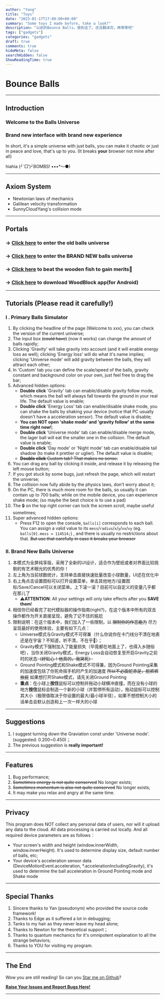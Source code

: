 ```yaml
---
author: "Yang"
title: "Toys"
date: "2023-01-17T17:00:00+08:00"
summary: "Some toys I made before, take a look?"
description: "以前的Bounce Balls，放到这了。还没翻译完，再等等吧"
tags: ["gadgets"]
categories: "gadgets"
draft: true
comments: true
hideMeta: false
searchHidden: false
ShowReadingTime: true
---
```


# Bounce Balls

---

## Introduction

### Welcome to the Balls Universe

### Brand new interface with brand new experience

In short, it's a simple universe with just balls, you can make it chaotic or just in peace and love, that's up to you. (It breaks **your** browser not mine after all)

hiahia (╯`□′)╯BOMBS! •••*～●)

---

## Axiom System

- Newtonian laws of mechanics
- Galilean velocity transformation
- SunnyCloudYang's collision mode

---

## Portals

### -> [Click here](/oldsite/Balls/BounceBalls.html) to enter the old balls universe

### -> [Click here](/oldsite/Balls/PureBalls.html) to enter the BRAND NEW balls universe

### -> [Click here](/oldsite/WoodBlock/WoodBlock.html) to beat the wooden fish to gain merits🙏

### -> [Click here](https://github.com/SunnyCloudYang/SunnyCloudYang.github.io/raw/gh-pages/WoodBlock/%E6%9C%A8%E9%B1%BC_1.0.0.apk) to download WoodBlock app(for Android)

---

## Tutorials (Please read it carefully!)

### Ⅰ . Primary Balls Simulator

1. By clicking the headline of the page (Welcome to xxx), you can check the version of the current universe;
2. The input box <del>(could have)</del> (now it works) can change the amount of balls rapidly;
3. Clicking 'Gravity' will take gravity into account (and it will enable energy loss as well); clicking 'Energy loss' will do what it's name implies; clicking 'Universe mode' will add gravity between the balls, they will attract each other;
4. In 'Custom' tab you can define the scale/speed of the balls, gravity constant and background color on your own, just feel free to drag the bar;
5. Advanced hidden options:
   - **Double click** 'Gravity' tab can enable/disable gravity follow mode, which means the ball will always fall towards the ground in your real life. The default value is enable;
   - **Double click** 'Energy Loss' tab can enable/disable shake mode, you can shake the balls by shaking your device (notice that PC usually doesn't have a acceleration sensor). The default value is disable;
   * **You can NOT open 'shake mode' and 'gravity follow' at the same time right now!**;
   - **Double click** 'Universe mode' tab can enable/disable merge mode, the lager ball will eat the smaller one in the collision. The default value is enable;
   - **Double click** 'Day mode' or 'Night mode' tab can enable/disable tail shadow (to make it prettier or uglier). The default value is disable;
   - <del>**Double click** Custom tab? That makes no sense.</del>
6. You can drag any ball by clicking it inside, and release it by releasing the left mouse button;
7. If you got stuck by some bugs, just refresh the page, which will restart the universe;
8. The collision now fully abide by the physics laws, don't worry about it;
9. On the PC, there is much more room for the balls, so usually it can contain up to 700 balls; while on the mobile device, you can experience shake mode; (so maybe the best choice is to use a pad)
10. The 🔒 on the top right corner can lock the screen scroll, maybe useful sometimes;
11. Super advanced hidden options:
    * Press F12 to open the console, `balls[i]` corresponds to each ball. You can assign a valid value to its `mess`/`radius`/`x`/`y`/`vx`/`vy` (eg. `balls[0].mess = 114514;`) , and there is usually no restrictions about that. <del>But use that carefully in case it breaks your browser</del>

### Ⅱ. Brand New Balls Universe

1. 本模式为全屏纯享版，采用了全新的UI设计，适合作为壁纸或者对界面比较挑剔的有艺术眼光的优秀的你！
2. 左上角为当前球数统计，支持单击直接快速批量改变小球数量，UI还在优化中
3. 右上角点击设置图标可以打开设置菜单，单击其他地方/设置图标/Save/Cancel可以关闭菜单。上下滚一滚？目前可以自定义的变量几乎都在那儿了
    * ⚠️**ATTENTION**: All your settings will only take effects after you **SAVE them**!
4. 相信你已经看完了初代模拟器的操作指南(right?)，在这个版本中所有的双击操作都作为开关直接呈现，避免了记不住的尴尬
5. 限制说明：在这个版本中，我们加入了一些限制，以 <del>限制你的作恶能力</del> 尽力呈现最好的使用体验，主要有如下几点：
    * Universe模式与Gravity模式不可得兼（什么你说你在卡门线分不清在地表还是在宇宙？不知道，听不清，不在乎🙉）；
    * Gravity模式下强制加入了能量损失（毕竟都在地面上了，也得入乡随俗吧），当你关闭Gravity模式，Energy Loss会自动恢复至开启Gravity之前时的状态<del>（好贴心！他真的，我哭死）</del>
    * Ground Pointing模式和Shake模式不可得兼，因为Ground Pointing采集的加速度包括了你死命摇手机时产生的加速度 <del>所以不必画蛇添足，脱裤裤放屁</del> 如果想打开Shake模式，请先关闭Ground Pointing
    * **重点**：在小球上**按住**鼠标可以控制并拖动小球横冲直撞，而在没有小球的地方**按住**鼠标会制造一个新的小球（并暂停所有运动），拖动鼠标可以控制其大小（极限值取决于你设置的最大/最小球半径），如果不想控制大小的话单击会默认创造和上一次一样大的小球

---

## Suggestions

1. I suggest turning down the Graviation const under 'Universe mode'. (suggested: 0.200~0.450)；
2. The previous suggestion is **really important!**

---

## Features 

1. Bug performance;
2. <del>Sometimes energy is not quite conserved</del> No longer exists;
3. <del>Sometimes momentum is also not quite conserved</del> No longer exists;
4. It may make you relax and angry at the same time.

---

## Privacy

This program does NOT collect any personal data of users, nor will it upload any data to the cloud. All data processing is carried out locally. And all required device parameters are as follows：

- Your screen's width and height (window.innerWidth, window.innerHeight). It's used to determine display size, default number of balls, etc;
- Your device's acceleration sensor data
(DeviceMotionEvent.acceleration, \*.accelerationIncludingGravity), it's used to determine the ball acceleration in Ground Pointing mode and Shake mode

---

## Special Thanks

1. Sincere thanks to Yan (pseudonym) who provided the source code framework!
2. Thanks to Edge as it suffered a lot in debugging;
3. Tanks to my hair as they never leave my head alone;
4. Thanks to Newton for the theoretical support；
5. Thanks to quantum mechanics for it's omnipotent explanation to all the strange behaviors;
6. Thanks to YOU for visiting my program.

---

## The End

Wow you are still reading! So can you [Star me on Github](https://github.com/SunnyCloudYang/SunnyCloudYang.github.io)?

**[Raise Your Issues and Report Bugs Here!](https://github.com/SunnyCloudYang/SunnyCloudYang.github.io/issues)**

---
